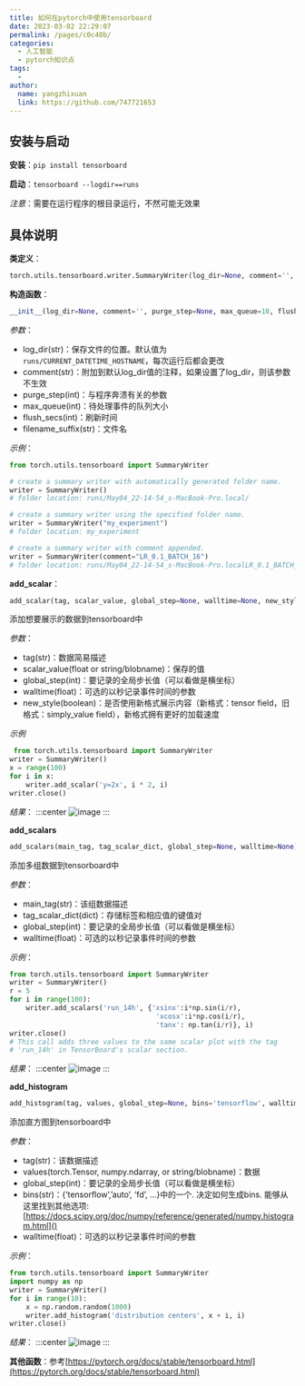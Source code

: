 ```yaml
---
title: 如何在pytorch中使用tensorboard
date: 2023-03-02 22:29:07
permalink: /pages/c0c40b/
categories:
  - 人工智能
  - pytorch知识点
tags:
  - 
author: 
  name: yangzhixuan
  link: https://github.com/747721653
---
```

## 安装与启动
**安装**：`pip install tensorboard`

**启动**：`tensorboard --logdir==runs`

*注意*：需要在运行程序的根目录运行，不然可能无效果

## 具体说明
**类定义**：
```python
torch.utils.tensorboard.writer.SummaryWriter(log_dir=None, comment='', purge_step=None, max_queue=10, flush_secs=120, filename_suffix='')
```
**构造函数**：
```python
__init__(log_dir=None, comment='', purge_step=None, max_queue=10, flush_secs=120, filename_suffix='')
```
_参数_：
* log_dir(str)：保存文件的位置。默认值为`runs/CURRENT_DATETIME_HOSTNAME`，每次运行后都会更改
* comment(str)：附加到默认log_dir值的注释，如果设置了log_dir，则该参数不生效
* purge_step(int)：与程序奔溃有关的参数
* max_queue(int)：待处理事件的队列大小
* flush_secs(int)：刷新时间
* filename_suffix(str)：文件名

_示例_：
```python
from torch.utils.tensorboard import SummaryWriter

# create a summary writer with automatically generated folder name.
writer = SummaryWriter()
# folder location: runs/May04_22-14-54_s-MacBook-Pro.local/

# create a summary writer using the specified folder name.
writer = SummaryWriter("my_experiment")
# folder location: my_experiment

# create a summary writer with comment appended.
writer = SummaryWriter(comment="LR_0.1_BATCH_16")
# folder location: runs/May04_22-14-54_s-MacBook-Pro.localLR_0.1_BATCH_16/
```

**add_scalar**：
```python
add_scalar(tag, scalar_value, global_step=None, walltime=None, new_style=False, double_precision=False)
```
添加想要展示的数据到tensorboard中

_参数_：
* tag(str)：数据简易描述
* scalar_value(float or string/blobname)：保存的值
* global_step(int)：要记录的全局步长值（可以看做是横坐标）
* walltime(float)：可选的以秒记录事件时间的参数
* new_style(boolean)：是否使用新格式展示内容（新格式：tensor field，旧格式：simply_value field），新格式拥有更好的加载速度

_示例_
```python
 from torch.utils.tensorboard import SummaryWriter
writer = SummaryWriter()
x = range(100)
for i in x:
    writer.add_scalar('y=2x', i * 2, i)
writer.close()
```
_结果_：
:::center
![image](https://cdn.jsdelivr.net/gh/747721653/picx-images-hosting@master/pytorch/image.4w0o13czm9s0.jpg)
:::

**add_scalars**
```python
add_scalars(main_tag, tag_scalar_dict, global_step=None, walltime=None)
```
添加多组数据到tensorboard中

_参数_：
* main_tag(str)：该组数据描述
* tag_scalar_dict(dict)：存储标签和相应值的键值对
* global_step(int)：要记录的全局步长值（可以看做是横坐标）
* walltime(float)：可选的以秒记录事件时间的参数

_示例_：
```python
from torch.utils.tensorboard import SummaryWriter
writer = SummaryWriter()
r = 5
for i in range(100):
    writer.add_scalars('run_14h', {'xsinx':i*np.sin(i/r),
                                    'xcosx':i*np.cos(i/r),
                                    'tanx': np.tan(i/r)}, i)
writer.close()
# This call adds three values to the same scalar plot with the tag
# 'run_14h' in TensorBoard's scalar section.
```
_结果_：
:::center
![image](https://cdn.jsdelivr.net/gh/747721653/picx-images-hosting@master/pytorch/image.6ma04pqbd640.jpg)
:::

**add_histogram**
```python
add_histogram(tag, values, global_step=None, bins='tensorflow', walltime=None, max_bins=None)
```
添加直方图到tensorboard中

_参数_：
* tag(str)：该数据描述
* values(torch.Tensor, numpy.ndarray, or string/blobname)：数据
* global_step(int)：要记录的全局步长值（可以看做是横坐标）
* bins(str)：{‘tensorflow’,’auto’, ‘fd’, …}中的一个. 决定如何生成bins. 能够从这里找到其他选项: [https://docs.scipy.org/doc/numpy/reference/generated/numpy.histogram.html]()
* walltime(float)：可选的以秒记录事件时间的参数

_示例_：
```python
from torch.utils.tensorboard import SummaryWriter
import numpy as np
writer = SummaryWriter()
for i in range(10):
    x = np.random.random(1000)
    writer.add_histogram('distribution centers', x + i, i)
writer.close()
```
_结果_：
:::center
![image](https://cdn.jsdelivr.net/gh/747721653/picx-images-hosting@master/pytorch/image.6lu1w006qnk0.jpg)
:::

**其他函数**：参考[https://pytorch.org/docs/stable/tensorboard.html](https://pytorch.org/docs/stable/tensorboard.html)
